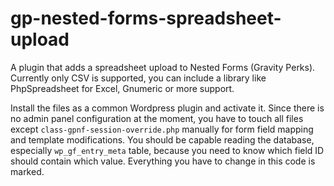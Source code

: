 # gp-nested-forms-spreadsheet-upload
A plugin that adds a spreadsheet upload to Nested Forms (Gravity Perks). Currently only CSV is supported, you can include a library like PhpSpreadsheet for Excel, Gnumeric or more support.

Install the files as a common Wordpress plugin and activate it. Since there is no admin panel configuration at the moment, you have to touch all files except `class-gpnf-session-override.php` manually for form field mapping and template modifications. You should be capable reading the database, especially `wp_gf_entry_meta` table, because you need to know which field ID should contain which value. Everything you have to change in this code is marked.
